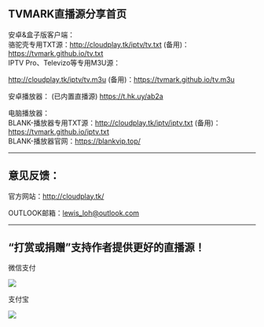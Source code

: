 TVMARK直播源分享首页
------------------------------------------------------------------------------------------------------------------------------------
安卓&盒子版客户端：                                
骆驼壳专用TXT源：http://cloudplay.tk/iptv/tv.txt (备用)：https://tvmark.github.io/tv.txt                                    
IPTV Pro、Televizo等专用M3U源：

http://cloudplay.tk/iptv/tv.m3u (备用)：https://tvmark.github.io/tv.m3u                         

安卓播放器：
(已内置直播源) https://t.hk.uy/ab2a

电脑播放器：                                
BLANK-播放器专用TXT源：http://cloudplay.tk/iptv/iptv.txt (备用)：https://tvmark.github.io/iptv.txt                                    
BLANK-播放器官网：https://blankvip.top/                                                                               


------------------------------------------------------------------------------------------------------------------------------------
                                        

意见反馈：
-------------
官方网站：http://cloudplay.tk/

OUTLOOK邮箱：lewis_loh@outlook.com

------------------------------------------------------------------------------------------------------------------------------------

“打赏或捐赠”支持作者提供更好的直播源！
------------------------------------------------------------------------------------------------------------------------------------
微信支付

<a href="https://sm.ms/image/PuldvBjEXVKr9Ut" target="_blank"><img src="https://i.loli.net/2021/01/02/PuldvBjEXVKr9Ut.png" ></a>

支付宝

<a href="https://sm.ms/image/yTza8hHsGjYdxBo" target="_blank"><img src="https://i.loli.net/2021/04/12/yTza8hHsGjYdxBo.jpg" /></a>
